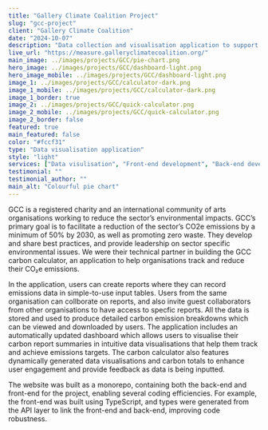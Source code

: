 ```yaml
---
title: "Gallery Climate Coalition Project"
slug: "gcc-project"
client: "Gallery Climate Coalition"
date: "2024-10-07"
description: "Data collection and visualisation application to support GCC's primary goal of reducing the arts sector's CO₂e emissions by a minimum of 50% by 2030."
live_url: "https://measure.galleryclimatecoalition.org/"
main_image: ../images/projects/GCC/pie-chart.png
hero_image: ../images/projects/GCC/dashboard-light.png
hero_image_mobile: ../images/projects/GCC/dashboard-light.png
image_1: ../images/projects/GCC/calculator-dark.png
image_1_mobile: ../images/projects/GCC/calculator-dark.png
image_1_border: true
image_2: ../images/projects/GCC/quick-calculator.png
image_2_mobile: ../images/projects/GCC/quick-calculator.png
image_2_border: false
featured: true
main_featured: false
color: "#fccf31"
type: "Data visualisation application"
style: "light"
services: ["Data visulisation", "Front-end development", "Back-end development"]
testimonial: ""
testimonial_author: ""
main_alt: "Colourful pie chart"
---
```


GCC is a registered charity and an international community of arts organisations working to reduce the sector’s environmental impacts. GCC’s primary goal is to facilitate a reduction of the sector’s CO2e emissions by a minimum of 50% by 2030, as well as promoting zero waste. They develop and share best practices, and provide leadership on sector specific environmental issues. We were their technical partner in building the GCC carbon calculator, an application to help organisations track and reduce their CO₂e emissions.

In the application, users can create reports where they can record emissions data in simple-to-use input tables. Users from the same organisation can collborate on reports, and also invite guest collaborators from other organisations to have access to specfic reports. All the data is stored and used to produce detailed carbon emission breakdowns which can be viewed and downloaded by users. The application includes an automatically updated dashboard which allows users to visualise their carbon report summaries in intuitive data visualisations that help them track and achieve emissions targets. The carbon calculator also features dynamically generated data visualisations and carbon totals to enhance user engagement and provide feedback as data is being inputted.

The website was built as a monorepo, containing both the back-end and front-end for the project, enabling several coding efficiencies. For example, the front-end was built using TypeScript, and types were generated from the API layer to link the front-end and back-end, improving code robustness.
